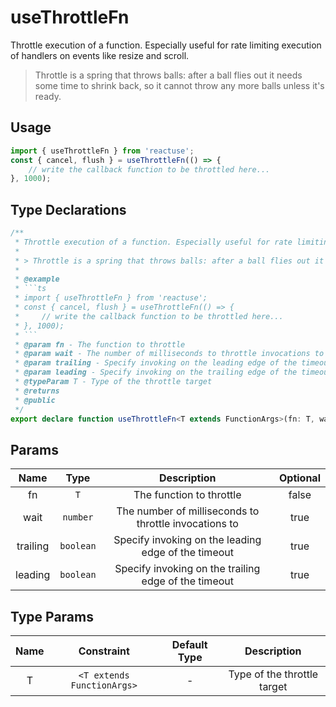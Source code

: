 # useThrottleFn

Throttle execution of a function. Especially useful for rate limiting execution of handlers on events like resize and scroll.

> Throttle is a spring that throws balls: after a ball flies out it needs some time to shrink back, so it cannot throw any more balls unless it's ready.

## Usage

```ts
import { useThrottleFn } from 'reactuse';
const { cancel, flush } = useThrottleFn(() => {
    // write the callback function to be throttled here...
}, 1000);
```

## Type Declarations

````ts
/**
 * Throttle execution of a function. Especially useful for rate limiting execution of handlers on events like resize and scroll.
 *
 * > Throttle is a spring that throws balls: after a ball flies out it needs some time to shrink back, so it cannot throw any more balls unless it's ready.
 *
 * @example
 * ```ts
 * import { useThrottleFn } from 'reactuse';
 * const { cancel, flush } = useThrottleFn(() => {
 *     // write the callback function to be throttled here...
 * }, 1000);
 * ```
 * @param fn - The function to throttle
 * @param wait - The number of milliseconds to throttle invocations to
 * @param trailing - Specify invoking on the leading edge of the timeout
 * @param leading - Specify invoking on the trailing edge of the timeout
 * @typeParam T - Type of the throttle target
 * @returns
 * @public
 */
export declare function useThrottleFn<T extends FunctionArgs>(fn: T, wait?: number, trailing?: boolean, leading?: boolean): DebouncedFunc<(...args: Parameters<T>) => ReturnType<T>>;
````

## Params

|   Name   |   Type    |                      Description                      | Optional |
| :------: | :-------: | :---------------------------------------------------: | :------: |
|    fn    |    `T`    |               The function to throttle                |  false   |
|   wait   | `number`  | The number of milliseconds to throttle invocations to |   true   |
| trailing | `boolean` |  Specify invoking on the leading edge of the timeout  |   true   |
| leading  | `boolean` | Specify invoking on the trailing edge of the timeout  |   true   |

## Type Params

| Name |         Constraint         | Default Type |         Description         |
| :--: | :------------------------: | :----------: | :-------------------------: |
|  T   | `<T extends FunctionArgs>` |      -       | Type of the throttle target |
